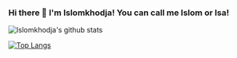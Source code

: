 ### Hi there 👋 I'm Islomkhodja! You can call me Islom or Isa!

![Islomkhodja's github stats](https://github-readme-stats.vercel.app/api?username=Islomkhodja&show_icons=true&theme=cobalt)


<!--
- 🔭 I’m currently working on Unicon-soft LLC
- 🌱 I’m currently learning ...
- 👯 I’m looking to collaborate on ...
- 🤔 I’m looking for help with ...
- 💬 Ask me about ...
- 📫 How to reach me: ...
- 😄 Pronouns: ...
- ⚡ Fun fact: ...
-->

[![Top Langs](https://github-readme-stats.vercel.app/api/top-langs/?username=Islomkhodja&layout=compact)](https://github.com/anuraghazra/github-readme-stats)
